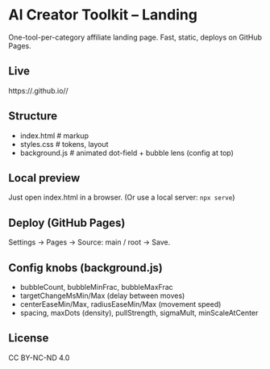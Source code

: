 # AI Creator Toolkit – Landing

One-tool-per-category affiliate landing page. Fast, static, deploys on GitHub Pages.

## Live
https://<username>.github.io/<repo>/

## Structure
- index.html        # markup
- styles.css        # tokens, layout
- background.js     # animated dot-field + bubble lens (config at top)

## Local preview
Just open index.html in a browser.
(Or use a local server: `npx serve`)

## Deploy (GitHub Pages)
Settings → Pages → Source: main / root → Save.

## Config knobs (background.js)
- bubbleCount, bubbleMinFrac, bubbleMaxFrac
- targetChangeMsMin/Max (delay between moves)
- centerEaseMin/Max, radiusEaseMin/Max (movement speed)
- spacing, maxDots (density), pullStrength, sigmaMult, minScaleAtCenter

## License
CC BY-NC-ND 4.0
